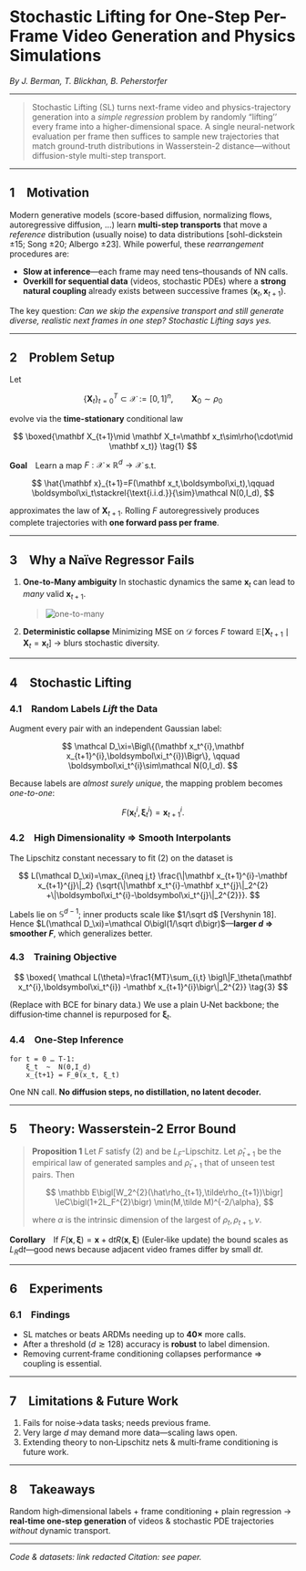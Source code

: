 # Stochastic Lifting for One-Step Per-Frame Video Generation and Physics Simulations

*By J. Berman, T. Blickhan, B. Peherstorfer*

---

> Stochastic Lifting (SL) turns next-frame video and physics-trajectory generation into a *simple regression* problem by randomly “lifting’’ every frame into a higher-dimensional space.  A single neural-network evaluation per frame then suffices to sample new trajectories that match ground-truth distributions in Wasserstein-2 distance—without diffusion-style multi-step transport.

---

## 1 Motivation

Modern generative models (score-based diffusion, normalizing flows, autoregressive diffusion, …) learn **multi-step transports** that move a *reference* distribution (usually noise) to data distributions \[sohl-dickstein ±15; Song ±20; Albergo ±23].
While powerful, these *rearrangement* procedures are:

* **Slow at inference**—each frame may need tens–thousands of NN calls.
* **Overkill for sequential data** (videos, stochastic PDEs) where a **strong natural coupling** already exists between successive frames $(\mathbf x_t,\mathbf x_{t+1})$.

The key question: *Can we skip the expensive transport and still generate diverse, realistic next frames in one step?*
*Stochastic Lifting says yes.*

---

## 2 Problem Setup

Let

$$
\{\mathbf X_t\}_{t=0}^{T}\subset\mathcal X:=[0,1]^n,\qquad
\mathbf X_0\sim\rho_0
$$

evolve via the **time-stationary** conditional law

$$
\boxed{\mathbf X_{t+1}\mid \mathbf X_t=\mathbf x_t\sim\rho(\cdot\mid \mathbf x_t)} \tag{1}
$$


**Goal** Learn a map $F:\mathcal X\times\mathbb R^{d}\to\mathcal X$ s.t.

$$
\hat{\mathbf x}_{t+1}=F(\mathbf x_t,\boldsymbol\xi_t),\qquad
\boldsymbol\xi_t\stackrel{\text{i.i.d.}}{\sim}\mathcal N(0,I_d),
$$

approximates the law of $\mathbf X_{t+1}$.  Rolling $F$ autoregressively produces complete trajectories with **one forward pass per frame**.

---

## 3 Why a Naïve Regressor Fails

1. **One-to-Many ambiguity**
   In stochastic dynamics the same $\mathbf x_t$ can lead to *many* valid $\mathbf x_{t+1}$.

   > ![one-to-many](figures/one_to_many.png)
2. **Deterministic collapse**
   Minimizing MSE on $\mathcal D$ forces $F$ toward
   $\mathbb E[\mathbf X_{t+1}\mid\mathbf X_t=\mathbf x_t]$
   → blurs stochastic diversity.

---

## 4 Stochastic Lifting

### 4.1 Random Labels *Lift* the Data

Augment every pair with an independent Gaussian label:

$$
\mathcal D_\xi=\Bigl\{(\mathbf x_t^{i},\mathbf x_{t+1}^{i},\boldsymbol\xi_t^{i})\Bigr\},
\qquad \boldsymbol\xi_t^{i}\sim\mathcal N(0,I_d).
$$

Because labels are *almost surely unique*, the mapping problem becomes *one-to-one*:

$$
F(\mathbf x_t^{i},\boldsymbol\xi_t^{i})=\mathbf x_{t+1}^{i}. \tag{2}
$$

### 4.2 High Dimensionality ⇒ Smooth Interpolants

The Lipschitz constant necessary to fit (2) on the dataset is

$$
L(\mathcal D_\xi)=\max_{i\neq j,t}
\frac{\|\mathbf x_{t+1}^{i}-\mathbf x_{t+1}^{j}\|_2}
     {\sqrt{\|\mathbf x_t^{i}-\mathbf x_t^{j}\|_2^{2}
            +\|\boldsymbol\xi_t^{i}-\boldsymbol\xi_t^{j}\|_2^{2}}}.
$$

Labels lie on $\mathbb S^{d-1}$; inner products scale like $1/\sqrt d$ \[Vershynin 18].
Hence $L(\mathcal D_\xi)=\mathcal O\bigl(1/\sqrt d\bigr)$—**larger $d$ ⇒ smoother $F$**, which generalizes better.

### 4.3 Training Objective

$$
\boxed{
\mathcal L(\theta)=\frac1{MT}\sum_{i,t}
\bigl\|F_\theta(\mathbf x_t^{i},\boldsymbol\xi_t^{i})
      -\mathbf x_{t+1}^{i}\bigr\|_2^{2}}
\tag{3}
$$

(Replace with BCE for binary data.)
We use a plain U‑Net backbone; the diffusion‑time channel is repurposed for $\boldsymbol\xi_t$.

### 4.4 One-Step Inference

```text
for t = 0 … T-1:
    ξ_t  ~  N(0,I_d)
    x_{t+1} = F_θ(x_t, ξ_t)
```

One NN call.  **No diffusion steps, no distillation, no latent decoder.**

---

## 5 Theory:  Wasserstein‑2 Error Bound

> **Proposition 1**
> Let $F$ satisfy (2) and be $L_F$-Lipschitz.  Let
> $\hat\rho_{t+1}$ be the empirical law of generated samples
> and $\tilde\rho_{t+1}$ that of unseen test pairs. Then
>
> $$
> \mathbb E\bigl[W_2^{2}(\hat\rho_{t+1},\tilde\rho_{t+1})\bigr]
> \leC\bigl(1+2L_F^{2}\bigr)
> \min(M,\tilde M)^{-2/\alpha},
> $$
>
> where $\alpha$ is the intrinsic dimension of the largest of
> $\rho_t,\rho_{t+1},\nu$.

**Corollary** If $F(\mathbf x,\boldsymbol\xi)=\mathbf x+\mathrm dtR(\mathbf x,\boldsymbol\xi)$ (Euler‑like update) the bound scales as $L_R\mathrm dt$—good news because adjacent video frames differ by small $\mathrm dt$.

---

## 6 Experiments


### 6.1 Findings

* SL matches or beats ARDMs needing up to **40×** more calls.
* After a threshold ($d\gtrsim128$) accuracy is **robust** to label dimension.
* Removing current‑frame conditioning collapses performance ⇒ coupling is essential.

---

## 7 Limitations & Future Work

1. Fails for noise→data tasks; needs previous frame.
2. Very large $d$ may demand more data—scaling laws open.
3. Extending theory to non‑Lipschitz nets & multi‑frame conditioning is future work.

---

## 8 Takeaways

Random high‑dimensional labels + frame conditioning + plain regression
→ **real‑time one‑step generation** of videos & stochastic PDE trajectories *without* dynamic transport.

---

*Code & datasets:* *link redacted*
*Citation:* *see paper.*
